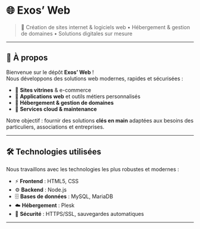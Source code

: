 # 🌐 Exos’ Web

> 🚀 Création de sites internet & logiciels web • Hébergement & gestion de domaines • Solutions digitales sur mesure

---

## 📌 À propos
Bienvenue sur le dépôt **Exos’ Web** !  
Nous développons des solutions web modernes, rapides et sécurisées :  

- 🔹 **Sites vitrines** & e-commerce  
- 🔹 **Applications web** et outils métiers personnalisés  
- 🔹 **Hébergement & gestion de domaines**  
- 🔹 **Services cloud & maintenance**  

Notre objectif : fournir des solutions **clés en main** adaptées aux besoins des particuliers, associations et entreprises.  

---

## 🛠️ Technologies utilisées
Nous travaillons avec les technologies les plus robustes et modernes :  

- ⚡ **Frontend** : HTML5, CSS  
- ⚙️ **Backend** : Node.js
- 🗄️ **Bases de données** : MySQL, MariaDB  
- ☁️ **Hébergement** : Plesk 
- 🔐 **Sécurité** : HTTPS/SSL, sauvegardes automatiques  

---
